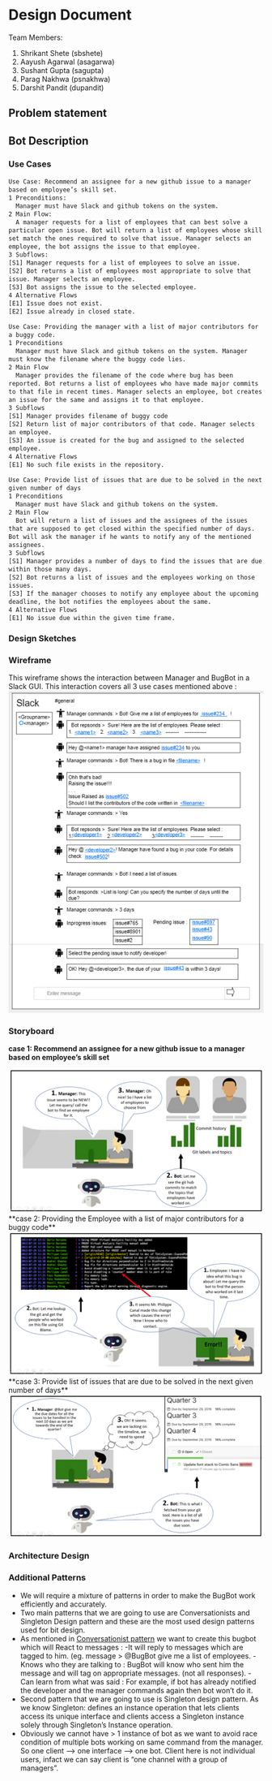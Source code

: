 # Design Document

Team Members:
1. Shrikant Shete (sbshete)
2. Aayush Agarwal (asagarwa)
3. Sushant Gupta (sagupta)
4. Parag Nakhwa (psnakhwa)
5. Darshit Pandit (dupandit)

## Problem statement
## Bot Description
### Use Cases

```
Use Case: Recommend an assignee for a new github issue to a manager based on employee’s skill set.
1 Preconditions:
  Manager must have Slack and github tokens on the system.
2 Main Flow:
  A manager requests for a list of employees that can best solve a particular open issue. Bot will return a list of employees whose skill set match the ones required to solve that issue. Manager selects an employee, the bot assigns the issue to that employee.
3 Subflows:
[S1] Manager requests for a list of employees to solve an issue.
[S2] Bot returns a list of employees most appropriate to solve that issue. Manager selects an employee.
[S3] Bot assigns the issue to the selected employee.
4 Alternative Flows
[E1] Issue does not exist.
[E2] Issue already in closed state.
```
```
Use Case: Providing the manager with a list of major contributors for a buggy code.
1 Preconditions
  Manager must have Slack and github tokens on the system. Manager must know the filename where the buggy code lies.
2 Main Flow
  Manager provides the filename of the code where bug has been reported. Bot returns a list of employees who have made major commits to that file in recent times. Manager selects an employee, bot creates an issue for the same and assigns it to that employee.
3 Subflows
[S1] Manager provides filename of buggy code
[S2] Return list of major contributors of that code. Manager selects an employee.
[S3] An issue is created for the bug and assigned to the selected employee. 
4 Alternative Flows
[E1] No such file exists in the repository.
```
```
Use Case: Provide list of issues that are due to be solved in the next given number of days
1 Preconditions
  Manager must have Slack and github tokens on the system.
2 Main Flow
  Bot will return a list of issues and the assignees of the issues that are supposed to get closed within the specified number of days. Bot will ask the manager if he wants to notify any of the mentioned assignees.  
3 Subflows
[S1] Manager provides a number of days to find the issues that are due within those many days.
[S2] Bot returns a list of issues and the employees working on those issues.
[S3] If the manager chooses to notify any employee about the upcoming deadline, the bot notifies the employees about the same.
4 Alternative Flows
[E1] No issue due within the given time frame.
```
### Design Sketches
### Wireframe
This wireframe shows the interaction between Manager and BugBot in a Slack GUI. This interaction covers all 3 use cases mentioned above : </br>
<img src="/images/wireframe.PNG"/>


### Storyboard

**case 1: Recommend an assignee for a new github issue to a manager based on employee’s skill set**     
  
  
<img src="/images/Storyboard/case1.PNG"/>
**case 2: Providing the Employee with a list of major contributors for a buggy code**   
  
<img src="/images/Storyboard/case2.PNG"/>
**case 3: Provide list of issues that are due to be solved in the next given number of days**   
  
  <img src="/images/Storyboard/case3.PNG"/>

### Architecture Design
### Additional Patterns

* We will require a mixture of patterns in order to make the BugBot work efficiently and accurately. 
* Two main patterns that we are going to use are Conversationists and Singleton Design pattern and these are the most used design patterns used for bit design. 
* As mentioned in [Conversationist pattern](http://willschenk.com/bot-design-patterns/#conversationists) we want to create this bugbot which will
React to messages : 
  -It will reply to messages which are tagged to him. (eg. message > @BugBot give me a list of employees.
  -Knows who they are talking to : BugBot will know who sent him the message and will tag on appropriate messages. (not all responses).
  -Can learn from what was said : For example, if bot has already notified the developer and the manager commands again then bot won’t do it.
* Second pattern that we are going to use is Singleton design pattern.  As we know Singleton: defines an instance operation that lets clients access its unique interface and clients access a Singleton instance solely through Singleton’s Instance operation.
* Obviously we cannot have > 1 instance of bot as we want to avoid race condition of multiple bots working on same command from the manager. So one client --> one interface --> one bot. Client here is not individual users, infact we can say client is “one channel with a group of managers”.

